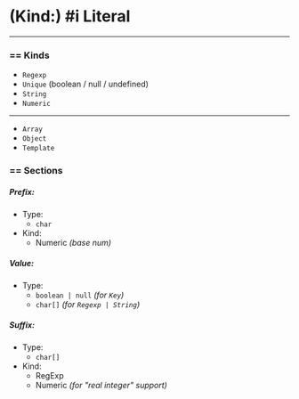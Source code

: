 # (Kind:) \#i Literal
---

### == Kinds
- `Regexp`
- `Unique` (boolean / null / undefined)
- `String`
- `Numeric`
---
- `Array`
- `Object`
- `Template`


### == Sections
##### *Prefix*:
+ Type:
    - `char`
+ Kind:
    - Numeric *(base num)*

##### *Value*:
+ Type:
    - `boolean | null` *(for `Key`)*
    - `char[]` *(for `Regexp | String`)*

##### *Suffix*:
+ Type:
    - `char[]`
+ Kind:
    - RegExp
    - Numeric *(for "real integer" support)*
